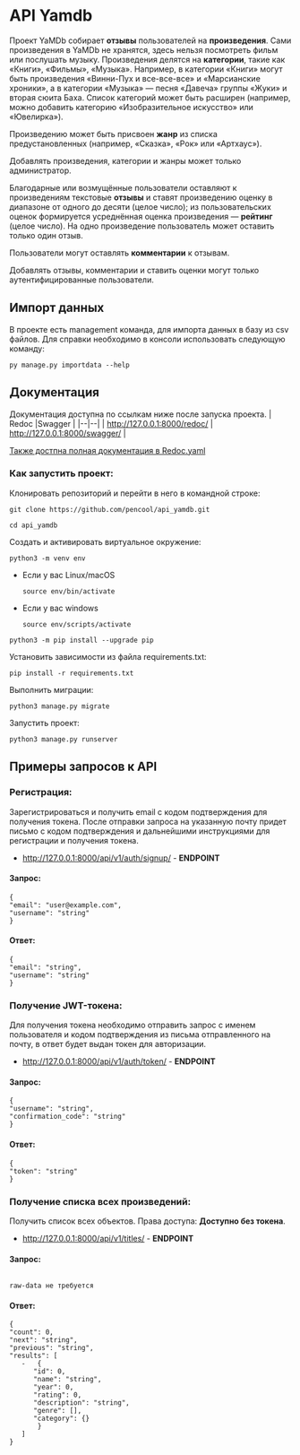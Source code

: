 # **API Yamdb**
Проект YaMDb собирает **отзывы** пользователей на **произведения**. Сами произведения в YaMDb не хранятся, здесь нельзя посмотреть фильм или послушать музыку.
Произведения делятся на **категории**, такие как «Книги», «Фильмы», «Музыка». Например, в категории «Книги» могут быть произведения «Винни-Пух и все-все-все» и «Марсианские хроники», а в категории «Музыка» — песня «Давеча» группы «Жуки» и вторая сюита Баха. Список категорий может быть расширен (например, можно добавить категорию «Изобразительное искусство» или «Ювелирка»).

Произведению может быть присвоен **жанр** из списка предустановленных (например, «Сказка», «Рок» или «Артхаус»).

Добавлять произведения, категории и жанры может только администратор.

Благодарные или возмущённые пользователи оставляют к произведениям текстовые **отзывы** и ставят произведению оценку в диапазоне от одного до десяти (целое число); из пользовательских оценок формируется усреднённая оценка произведения — **рейтинг** (целое число). На одно произведение пользователь может оставить только один отзыв.

Пользователи могут оставлять **комментарии** к отзывам.

Добавлять отзывы, комментарии и ставить оценки могут только аутентифицированные пользователи.
## Импорт данных
В проекте есть management команда, для импорта данных в базу из csv файлов.
Для справки необходимо в консоли использовать следующую команду:

    py manage.py importdata --help

## Документация
Документация доступна по ссылкам ниже после запуска проекта.
| Redoc |Swagger  |
|--|--|
| http://127.0.0.1:8000/redoc/ | http://127.0.0.1:8000/swagger/ |

[Также достпна полная документация в Redoc.yaml](https://github.com/pencool/api_yamdb/blob/master/api_yamdb/static/redoc.yaml)

### Как запустить проект:

Клонировать репозиторий и перейти в него в командной строке:

```
git clone https://github.com/pencool/api_yamdb.git
```

```
cd api_yamdb
```

Cоздать и активировать виртуальное окружение:

```
python3 -m venv env
```

* Если у вас Linux/macOS

    ```
    source env/bin/activate
    ```

* Если у вас windows

    ```
    source env/scripts/activate
    ```

```
python3 -m pip install --upgrade pip
```

Установить зависимости из файла requirements.txt:

```
pip install -r requirements.txt
```

Выполнить миграции:

```
python3 manage.py migrate
```

Запустить проект:

```
python3 manage.py runserver
```

## Примеры запросов к API

### Регистрация:
Зарегистрироваться и получить email с кодом подтверждения для получения токена.
После отправки запроса на указанную почту придет письмо с кодом подтверждения и дальнейшими инструкциями для регистрации и получения токена.
- http://127.0.0.1:8000/api/v1/auth/signup/ - **ENDPOINT**


 #### **Запрос**:
 ```
{
"email": "user@example.com",
"username": "string"
}
```
 #### Ответ:
 ```
{
"email": "string",
"username": "string"
}
```
### Получение JWT-токена:
Для получения токена необходимо отправить запрос с именем пользователя и кодом подтверждения из письма отправленного на почту, в ответ будет выдан токен для авторизации.
- http://127.0.0.1:8000/api/v1/auth/token/ - **ENDPOINT**


 #### **Запрос**:
 ```
{
"username": "string",
"confirmation_code": "string"
}
```
 #### Ответ:
 ```
{
"token": "string"
}
```
### Получение списка всех произведений:
Получить список всех объектов. Права доступа: **Доступно без токена**.
- http://127.0.0.1:8000/api/v1/titles/ - **ENDPOINT**


 #### **Запрос**:
 ```

raw-data не требуется

```
 #### Ответ:
 ```
{
"count": 0,
"next": "string", 
"previous": "string",
"results": [
    -   {      
       "id": 0,    
       "name": "string",    
       "year": 0,  
       "rating": 0,   
       "description": "string",     
       "genre": [],     
       "category": {}      
        }     
    ]
}
```

